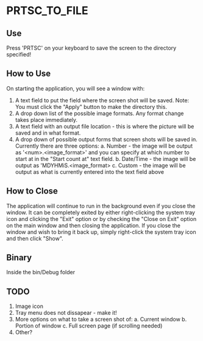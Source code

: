PRTSC_TO_FILE
=============

Use
---
Press 'PRTSC' on your keyboard to save the screen to the directory specified!

How to Use
----------
On starting the application, you will see a window with:
1. A text field to put the field where the screen shot will be saved.
      Note: You must click the "Apply" button to make the directory this.
2. A drop down list of the possible image formats. Any format change takes place immediately.
3. A text field with an output file location - this is where the picture will be saved and in what format.
4. A drop down of possible output forms that screen shots will be saved in. Currently there are three options:
      a. Number - the image will be output as '<directory>\<num>.<image_format>' and you can specify at which
                  number to start at in the "Start count at" text field.
      b. Date/Time - the image will be output as 'M<month>D<day>Y<year>H<hour>Mi<minute>S<second>.<image_format>
      c. Custom - the image will be output as what is currently entered into the text field above

How to Close
------------
The application will continue to run in the background even if you close the window.
It can be completely exited by either right-clicking the system tray icon and clicking the "Exit" option or by
checking the "Close on Exit" option on the main window and then closing the application.
If you close the window and wish to bring it back up, simply right-click the system tray icon and then click "Show".

Binary
------
Inside the bin/Debug folder

TODO
----
1. Image icon
2. Tray menu does not dissapear - make it!
3. More options on what to take a screen shot of:
      a. Current window
      b. Portion of window
      c. Full screen page (if scrolling needed)
4. Other?

